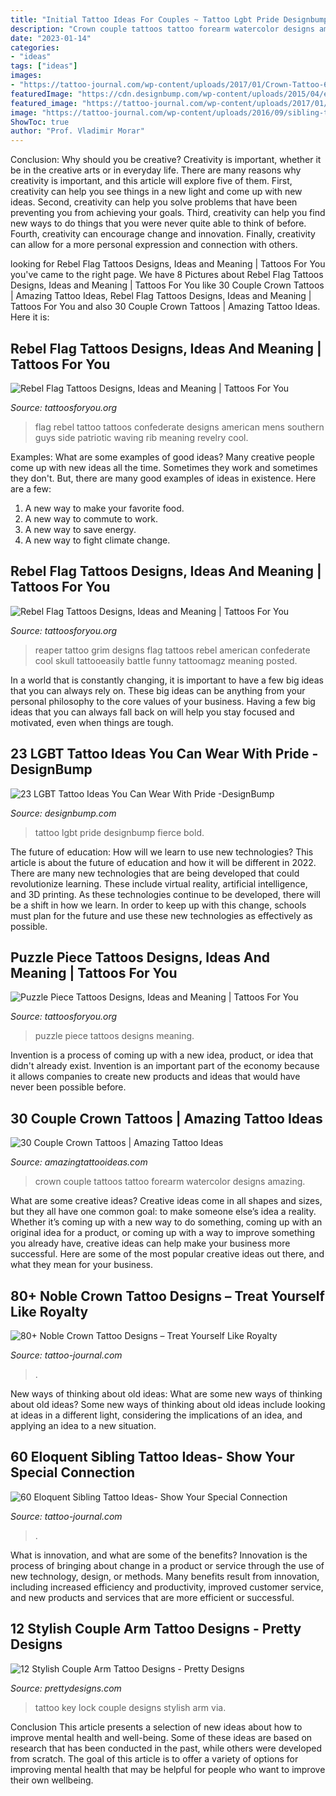 ```yaml
---
title: "Initial Tattoo Ideas For Couples ~ Tattoo Lgbt Pride Designbump Fierce Bold"
description: "Crown couple tattoos tattoo forearm watercolor designs amazing"
date: "2023-01-14"
categories:
- "ideas"
tags: ["ideas"]
images:
- "https://tattoo-journal.com/wp-content/uploads/2017/01/Crown-Tattoo-61-765x765.jpg"
featuredImage: "https://cdn.designbump.com/wp-content/uploads/2015/04/enhanced-23452-1427472949-3.jpg"
featured_image: "https://tattoo-journal.com/wp-content/uploads/2017/01/Crown-Tattoo-61-765x765.jpg"
image: "https://tattoo-journal.com/wp-content/uploads/2016/09/sibling-tattoo54.jpg"
ShowToc: true
author: "Prof. Vladimir Morar"
---
```



Conclusion: Why should you be creative?
Creativity is important, whether it be in the creative arts or in everyday life. There are many reasons why creativity is important, and this article will explore five of them. First, creativity can help you see things in a new light and come up with new ideas. Second, creativity can help you solve problems that have been preventing you from achieving your goals. Third, creativity can help you find new ways to do things that you were never quite able to think of before. Fourth, creativity can encourage change and innovation. Finally, creativity can allow for a more personal expression and connection with others.

	

		
looking for Rebel Flag Tattoos Designs, Ideas and Meaning | Tattoos For You you've came to the right page. We have 8 Pictures about Rebel Flag Tattoos Designs, Ideas and Meaning | Tattoos For You like 30 Couple Crown Tattoos | Amazing Tattoo Ideas, Rebel Flag Tattoos Designs, Ideas and Meaning | Tattoos For You and also 30 Couple Crown Tattoos | Amazing Tattoo Ideas. Here it is:
		
    
## Rebel Flag Tattoos Designs, Ideas And Meaning | Tattoos For You

<img loading=lazy src="https://www.tattoosforyou.org/wp-content/uploads/2014/02/Rebel-Flag-Tattoos-for-Guys.jpg" onerror="this.onerror=null;this.src='https://tse1.mm.bing.net/th?id=OIP.pTRf12hwuN4ePwcm3QTwXwHaIe&amp;pid=15.1';" alt="Rebel Flag Tattoos Designs, Ideas and Meaning | Tattoos For You">

_Source: tattoosforyou.org_

>flag rebel tattoo tattoos confederate designs american mens southern guys side patriotic waving rib meaning revelry cool. 

	

Examples: What are some examples of good ideas?
Many creative people come up with new ideas all the time. Sometimes they work and sometimes they don't. But, there are many good examples of ideas in existence. Here are a few: 
1) A new way to make your favorite food. 
2) A new way to commute to work. 
3) A new way to save energy. 
4) A new way to fight climate change.

    
## Rebel Flag Tattoos Designs, Ideas And Meaning | Tattoos For You

<img loading=lazy src="https://www.tattoosforyou.org/wp-content/uploads/2013/11/Rebel-Flag-Tattoo-Designs.jpg" onerror="this.onerror=null;this.src='https://tse2.mm.bing.net/th?id=OIP.yrNg3-nYQJKJKoGzhbClHQHaLI&amp;pid=15.1';" alt="Rebel Flag Tattoos Designs, Ideas and Meaning | Tattoos For You">

_Source: tattoosforyou.org_

>reaper tattoo grim designs flag tattoos rebel american confederate cool skull tattooeasily battle funny tattoomagz meaning posted. 

	

In a world that is constantly changing, it is important to have a few big ideas that you can always rely on. These big ideas can be anything from your personal philosophy to the core values of your business. Having a few big ideas that you can always fall back on will help you stay focused and motivated, even when things are tough.

    
## 23 LGBT Tattoo Ideas You Can Wear With Pride -DesignBump

<img loading=lazy src="https://cdn.designbump.com/wp-content/uploads/2015/04/enhanced-23452-1427472949-3.jpg" onerror="this.onerror=null;this.src='https://tse2.mm.bing.net/th?id=OIP.voatgZQ9s92xtrVSDxvWCAHaJ3&amp;pid=15.1';" alt="23 LGBT Tattoo Ideas You Can Wear With Pride -DesignBump">

_Source: designbump.com_

>tattoo lgbt pride designbump fierce bold. 

	

The future of education: How will we learn to use new technologies?
This article is about the future of education and how it will be different in 2022. There are many new technologies that are being developed that could revolutionize learning. These include virtual reality, artificial intelligence, and 3D printing. As these technologies continue to be developed, there will be a shift in how we learn. In order to keep up with this change, schools must plan for the future and use these new technologies as effectively as possible.

    
## Puzzle Piece Tattoos Designs, Ideas And Meaning | Tattoos For You

<img loading=lazy src="http://www.tattoosforyou.org/wp-content/uploads/2013/11/Puzzle-Piece-Tattoos.jpg" onerror="this.onerror=null;this.src='https://tse4.mm.bing.net/th?id=OIP.5H-c_xYvcEzJuS6x0leNcgHaLE&amp;pid=15.1';" alt="Puzzle Piece Tattoos Designs, Ideas and Meaning | Tattoos For You">

_Source: tattoosforyou.org_

>puzzle piece tattoos designs meaning. 

	

Invention is a process of coming up with a new idea, product, or idea that didn't already exist. Invention is an important part of the economy because it allows companies to create new products and ideas that would have never been possible before.

    
## 30 Couple Crown Tattoos | Amazing Tattoo Ideas

<img loading=lazy src="https://amazingtattooideas.com/wp-content/uploads/2016/11/Watercolor-Couple-Crown-Forearm-Tattoos.jpg" onerror="this.onerror=null;this.src='https://tse1.mm.bing.net/th?id=OIP.tgrlNjJbYv5fJ1AzqbE0QgHaJ4&amp;pid=15.1';" alt="30 Couple Crown Tattoos | Amazing Tattoo Ideas">

_Source: amazingtattooideas.com_

>crown couple tattoos tattoo forearm watercolor designs amazing. 

	

What are some creative ideas?
Creative ideas come in all shapes and sizes, but they all have one common goal: to make someone else’s idea a reality. Whether it’s coming up with a new way to do something, coming up with an original idea for a product, or coming up with a way to improve something you already have, creative ideas can help make your business more successful. Here are some of the most popular creative ideas out there, and what they mean for your business.

    
## 80+ Noble Crown Tattoo Designs – Treat Yourself Like Royalty

<img loading=lazy src="https://tattoo-journal.com/wp-content/uploads/2017/01/Crown-Tattoo-61-765x765.jpg" onerror="this.onerror=null;this.src='https://tse2.mm.bing.net/th?id=OIP.N7n1pKcI7kHnYLyEa80cSAHaHa&amp;pid=15.1';" alt="80+ Noble Crown Tattoo Designs – Treat Yourself Like Royalty">

_Source: tattoo-journal.com_

>. 

	

New ways of thinking about old ideas: What are some new ways of thinking about old ideas?
Some new ways of thinking about old ideas include looking at ideas in a different light, considering the implications of an idea, and applying an idea to a new situation.

    
## 60 Eloquent Sibling Tattoo Ideas- Show Your Special Connection

<img loading=lazy src="https://tattoo-journal.com/wp-content/uploads/2016/09/sibling-tattoo54.jpg" onerror="this.onerror=null;this.src='https://tse3.mm.bing.net/th?id=OIP.warNbPXxBbRHZeydA92X0AHaHa&amp;pid=15.1';" alt="60 Eloquent Sibling Tattoo Ideas- Show Your Special Connection">

_Source: tattoo-journal.com_

>. 

	

What is innovation, and what are some of the benefits?
Innovation is the process of bringing about change in a product or service through the use of new technology, design, or methods. Many benefits result from innovation, including increased efficiency and productivity, improved customer service, and new products and services that are more efficient or successful.

    
## 12 Stylish Couple Arm Tattoo Designs - Pretty Designs

<img loading=lazy src="http://www.prettydesigns.com/wp-content/uploads/2014/10/Lock-and-Key-Tattoo.jpg" onerror="this.onerror=null;this.src='https://tse2.mm.bing.net/th?id=OIP.NLmrjMJAuGlWf27Z8kxHhgHaJ4&amp;pid=15.1';" alt="12 Stylish Couple Arm Tattoo Designs - Pretty Designs">

_Source: prettydesigns.com_

>tattoo key lock couple designs stylish arm via. 

	

Conclusion
This article presents a selection of new ideas about how to improve mental health and well-being. Some of these ideas are based on research that has been conducted in the past, while others were developed from scratch. The goal of this article is to offer a variety of options for improving mental health that may be helpful for people who want to improve their own wellbeing.

